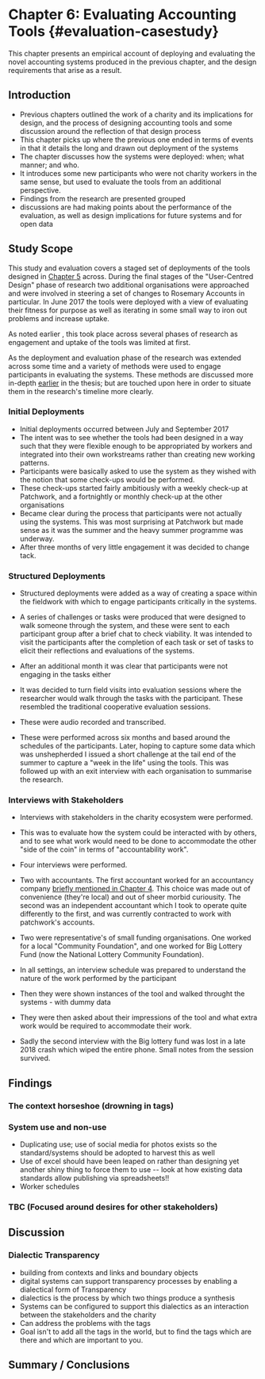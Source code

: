Chapter 6: Evaluating Accounting Tools {#evaluation-casestudy}
=========================================================================
This chapter presents an empirical account of deploying and evaluating the novel accounting systems produced in the previous chapter, and the design requirements that arise as a result.

Introduction
-----------------
+ Previous chapters outlined the work of a charity and its implications for design, and the process of designing accounting tools and some discussion around the reflection of that design process
+ This chapter picks up where the previous one ended in terms of events in that it details the long and drawn out deployment of the systems
+ The chapter discusses how the systems were deployed: when; what manner; and who.
+ It introduces some new participants who were not charity workers in the same sense, but used to evaluate the tools from an additional perspective.
+ Findings from the research are presented grouped
+ discussions are had making points about the performance of the evaluation, as well as design implications for future systems and for open data

Study Scope
-----------------
This study and evaluation covers a staged set of deployments of the tools designed in [Chapter 5](#design-casestudy) across. During the final stages of the "User-Centred Design" phase of research two additional organisations were approached and were involved in steering a set of changes to Rosemary Accounts in particular. In June 2017 the tools were deployed with a view of evaluating their fitness for purpose as well as iterating in some small way to iron out problems and increase uptake.

As noted earlier , this took place across several phases of research as engagement and uptake of the tools was limited at first.

As the deployment and evaluation phase of the research was extended across some time and a variety of methods were used to engage participants in evaluating the systems. These methods are discussed more in-depth [earlier](#methodology-methods) in the thesis; but are touched upon here in order to situate them in the research's timeline more clearly.

### Initial Deployments
+ Initial deployments occurred between July and September 2017
+ The intent was to see whether the tools had been designed in a way such that they were flexible enough to be appropriated by workers and integrated into their own workstreams rather than creating new working patterns.
+ Participants were basically asked to use the system as they wished with the notion that some check-ups would be performed.
+ These check-ups started fairly ambitiously with a weekly check-up at Patchwork, and a fortnightly or monthly check-up at the other organisations
+ Became clear during the process that participants were not actually using the systems. This was most surprising at Patchwork but made sense as it was the summer and the heavy summer programme was underway.
+ After three months of very little engagement it was decided to change tack.

### Structured Deployments
+ Structured deployments were added as a way of creating a space within the fieldwork with which to engage participants critically in the systems.
+ A series of challenges or tasks were produced that were designed to walk someone through the system, and these were sent to each participant group after a brief chat to check viability. It was intended to visit the participants after the completion of each task or set of tasks to elicit their reflections and evaluations of the systems.
+ After an additional month it was clear that participants were not engaging in the tasks either
+ It was decided to turn field visits into evaluation sessions where the researcher would walk through the tasks with the participant. These resembled the traditional cooperative evaluation sessions.
+ These were audio recorded and transcribed.

+ These were performed across six months and based around the schedules of the participants. Later, hoping to capture some data which was unshepherded I issued a short challenge at the tail end of the summer to capture a "week in the life" using the tools. This was followed up with an exit interview with each organisation to summarise the research.

### Interviews with Stakeholders
+ Interviews with stakeholders in the charity ecosystem were performed.
+ This was to evaluate how the system could be interacted with by others, and to see what work would need to be done to accommodate the other "side of the coin" in terms of "accountability work".
+ Four interviews were performed.
+ Two with accountants. The first accountant worked for an accountancy company [briefly mentioned in Chapter 4](#fieldwork_compiling_accounts). This choice was made out of convenience (they're local) and out of sheer morbid curiousity. The second was an independent accountant which I took to operate quite differently to the first, and was currently contracted to work with patchwork's accounts.
+ Two were representative's of small funding organisations. One worked for a local "Community Foundation", and one worked for Big Lottery Fund (now the National Lottery Community Foundation).
+ In all settings, an interview schedule was prepared to understand the nature of the work performed by the participant
+ Then they were shown instances of the tool and walked throught the systems - with dummy data
+ They were then asked about their impressions of the tool and what extra work would be required to accommodate their work.

+ Sadly the second interview with the Big lottery fund was lost in a late 2018 crash which wiped the entire phone. Small notes from the session survived.


Findings
-----------------

### The context horseshoe (drowning in tags)

### System use and non-use

+ Duplicating use; use of social media for photos exists so the standard/systems should be adopted to harvest this as well
+ Use of excel should have been leaped on rather than designing yet another shiny thing to force them to use -- look at how existing data standards allow publishing via spreadsheets!!
+ Worker schedules

### TBC (Focused around desires for other stakeholders)


Discussion
-----------------

### Dialectic Transparency
+ building from contexts and links and boundary objects
+ digital systems can support transparency processes by enabling a dialectical form of Transparency
+ dialectics is the process by which two things produce a synthesis
+ Systems can be configured to support this dialectics as an interaction between the stakeholders and the charity
+ Can address the problems with the tags
+ Goal isn't to add all the tags in the world, but to find the tags which are there and which are important to you.


Summary / Conclusions
----------------------------------
